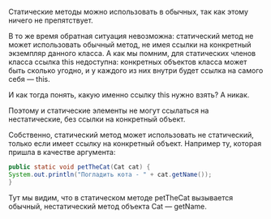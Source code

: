 Статические методы можно использовать в обычных, так как этому ничего не препятствует.

В то же время обратная ситуация невозможна: статический метод не может использовать обычный метод, не имея ссылки на конкретный экземпляр данного класса. А как мы помним, для статических членов класса ссылка this недоступна: конкретных объектов класса может быть сколько угодно, и у каждого из них внутри будет ссылка на самого себя — this.

И как тогда понять, какую именно ссылку this нужно взять? А никак.

Поэтому и статические элементы не могут ссылаться на нестатические, без ссылки на конкретный объект.

Собственно, статический метод может использовать не статический, только если имеет ссылку на конкретный объект. Например ту, которая пришла в качестве аргумента:

```java
public static void petTheCat(Cat cat) {
System.out.println("Погладить кота - " + cat.getName());
}
```

Тут мы видим, что в статическом методе petTheCat вызывается обычный, нестатический метод объекта Cat — getName.